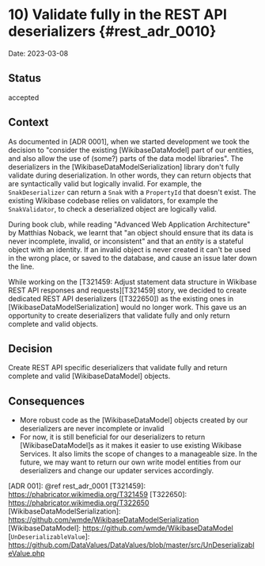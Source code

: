 # 10) Validate fully in the REST API deserializers {#rest_adr_0010}

Date: 2023-03-08

## Status

accepted

## Context

As documented in [ADR 0001], when we started development we took the decision to "consider the existing [WikibaseDataModel] part of our entities, and also allow the use of (some?) parts of the data model libraries". The deserializers in the [WikibaseDataModelSerialization] library don't fully validate during deserialization. In other words, they can return objects that are syntactically valid but logically invalid. For example, the `SnakDeserializer` can return a `Snak` with a `PropertyId` that doesn't exist. The existing Wikibase codebase relies on validators, for example the `SnakValidator`, to check a deserialized object are logically valid.

During book club, while reading "Advanced Web Application Architecture" by Matthias Noback, we learnt that "an object should ensure that its data is never incomplete, invalid, or inconsistent" and that an _entity_ is a stateful object with an identity. If an invalid object is never created it can't be used in the wrong place, or saved to the database, and cause an issue later down the line.

While working on the [T321459: Adjust statement data structure in Wikibase REST API responses and requests][T321459] story, we decided to create dedicated REST API deserializers ([T322650]) as the existing ones in [WikibaseDataModelSerialization] would no longer work. This gave us an opportunity to create deserializers that validate fully and only return complete and valid objects.

## Decision

Create REST API specific deserializers that validate fully and return complete and valid [WikibaseDataModel] objects.

## Consequences

- More robust code as the [WikibaseDataModel] objects created by our deserializers are never incomplete or invalid
- For now, it is still beneficial for our deserializers to return [WikibaseDataModel]s as it makes it easier to use existing Wikibase Services. It also limits the scope of changes to a manageable size. In the future, we may want to return our own write model entities from our deserializers and change our updater services accordingly.


[ADR 001]: @ref rest_adr_0001
[T321459]: https://phabricator.wikimedia.org/T321459
[T322650]: https://phabricator.wikimedia.org/T322650
[WikibaseDataModelSerialization]: https://github.com/wmde/WikibaseDataModelSerialization
[WikibaseDataModel]: https://github.com/wmde/WikibaseDataModel
[`UnDeserializableValue`]: https://github.com/DataValues/DataValues/blob/master/src/UnDeserializableValue.php
